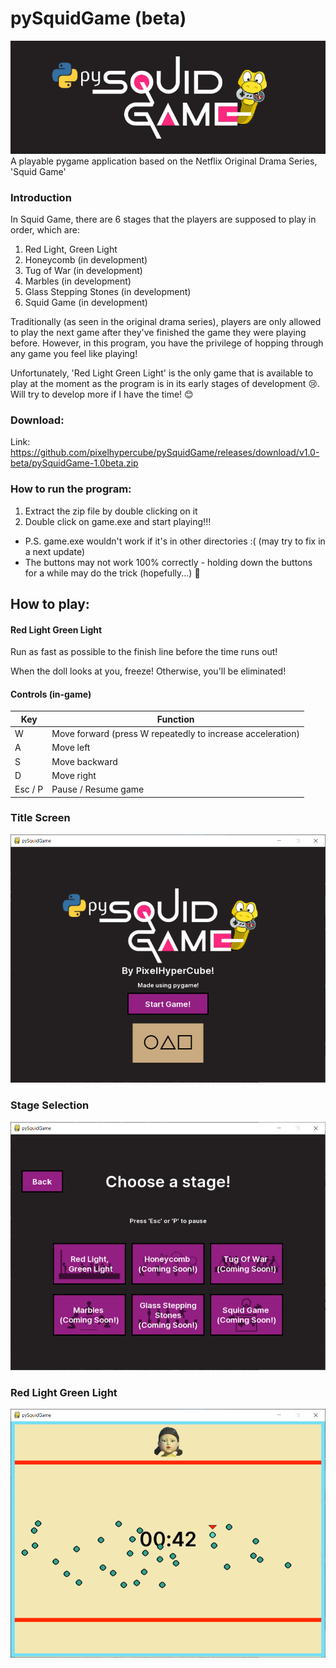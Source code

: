 # pySquidGame (beta)

![Logo](/assets/img/titleLogo.png)
<br>
A playable pygame application based on the Netflix Original Drama Series, 'Squid Game'

### Introduction
In Squid Game, there are 6 stages that the players are supposed to play in order, which are:
1. Red Light, Green Light
2. Honeycomb (in development)
3. Tug of War (in development)
4. Marbles (in development)
5. Glass Stepping Stones (in development)
6. Squid Game (in development)

Traditionally (as seen in the original drama series), players are only allowed to play the next game after they've finished the game they were playing before. However, in this program, you have the privilege of hopping through any game you feel like playing!

Unfortunately, 'Red Light Green Light' is the only game that is available to play at the moment as the program is in its early stages of development 😢. Will try to develop more if I have the time! 😊

### Download:
Link: https://github.com/pixelhypercube/pySquidGame/releases/download/v1.0-beta/pySquidGame-1.0beta.zip

### How to run the program:
1. Extract the zip file by double clicking on it
2. Double click on game.exe and start playing!!!

- P.S. game.exe wouldn't work if it's in other directories :( (may try to fix in a next update)
- The buttons may not work 100% correctly - holding down the buttons for a while may do the trick (hopefully...) 🤞

## How to play:

#### Red Light Green Light

Run as fast as possible to the finish line before the time runs out!

When the doll looks at you, freeze! Otherwise, you'll be eliminated!

#### Controls (in-game)
| Key  | Function |
| --- | --- |
| W | Move forward (press W repeatedly to increase acceleration) |
| A | Move left |
| S | Move backward |
| D | Move right |
| Esc / P | Pause / Resume game |

### Title Screen
![Title Screen](/assets/img/readmeTitleScreen.png)
### Stage Selection
![Stage Selection](/assets/img/readmeStages.png)
### Red Light Green Light
![Red Light Green Light](/assets/img/readmeRedLightGreenLight.png)
